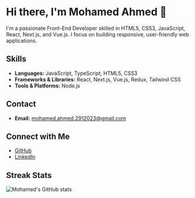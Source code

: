 # Hi there, I'm Mohamed Ahmed 👋

I'm a passionate Front-End Developer skilled in HTML5, CSS3, JavaScript, React, Next.js, and Vue.js. I focus on building responsive, user-friendly web applications.

## Skills
- **Languages:** JavaScript, TypeScript, HTML5, CSS3
- **Frameworks & Libraries:** React, Next.js, Vue.js, Redux, Tailwind CSS
- **Tools & Platforms:** Node.js

## Contact
- **Email:** mohamed.ahmed.2912023@gmail.com

## Connect with Me
- [GitHub](https://github.com/Genesis-o-0)
- [LinkedIn](https://www.linkedin.com/in/your-profile-link)

## Streak Stats
![Mohamed's GitHub stats](https://github-readme-streak-stats.herokuapp.com/?user=genesis-o-0&)
